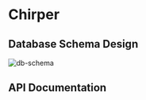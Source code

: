 
# Chirper

## Database Schema Design

![db-schema]

[db-schema]: ./images/example.png

## API Documentation